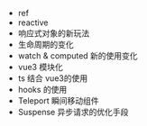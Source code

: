 - ref
- reactive
- 响应式对象的新玩法
- 生命周期的变化
- watch & computed 新的使用变化
- vue3 模块化
- ts 结合 vue3的使用
- hooks 的使用
- Teleport 瞬间移动组件
- Suspense 异步请求的优化手段
